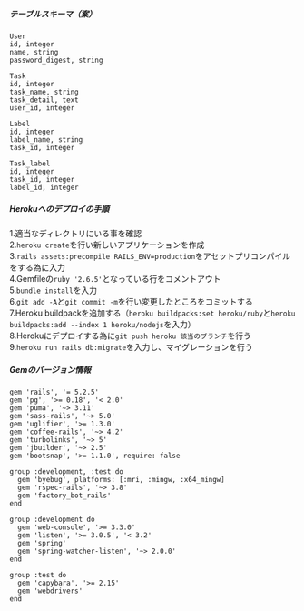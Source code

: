 ##### テーブルスキーマ（案）  
```
User  
id, integer  
name, string  
password_digest, string

Task  
id, integer  
task_name, string  
task_detail, text  
user_id, integer

Label  
id, integer  
label_name, string  
task_id, integer

Task_label  
id, integer  
task_id, integer  
label_id, integer
```

##### Herokuへのデプロイの手順

1.適当なディレクトリにいる事を確認  
2.`heroku create`を行い新しいアプリケーションを作成  
3.`rails assets:precompile RAILS_ENV=production`をアセットプリコンパイルをする為に入力  
4.Gemfileの`ruby '2.6.5'`となっている行をコメントアウト  
5.`bundle install`を入力  
6.`git add -A`と`git commit -m`を行い変更したところをコミットする  
7.Heroku buildpackを追加する（`heroku buildpacks:set heroku/ruby`と`heroku buildpacks:add --index 1 heroku/nodejs`を入力）  
8.Herokuにデプロイする為に`git push heroku 該当のブランチ`を行う  
9.`heroku run rails db:migrate`を入力し、マイグレーションを行う  

##### Gemのバージョン情報
```
gem 'rails', '= 5.2.5'
gem 'pg', '>= 0.18', '< 2.0'
gem 'puma', '~> 3.11'
gem 'sass-rails', '~> 5.0'
gem 'uglifier', '>= 1.3.0'
gem 'coffee-rails', '~> 4.2'
gem 'turbolinks', '~> 5'
gem 'jbuilder', '~> 2.5'
gem 'bootsnap', '>= 1.1.0', require: false

group :development, :test do
  gem 'byebug', platforms: [:mri, :mingw, :x64_mingw]
  gem 'rspec-rails', '~> 3.8'
  gem 'factory_bot_rails'
end

group :development do
  gem 'web-console', '>= 3.3.0'
  gem 'listen', '>= 3.0.5', '< 3.2'
  gem 'spring'
  gem 'spring-watcher-listen', '~> 2.0.0'
end

group :test do
  gem 'capybara', '>= 2.15'
  gem 'webdrivers'
end
```
